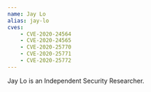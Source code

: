 ```yaml
---
name: Jay Lo
alias: jay-lo
cves:
    - CVE-2020-24564
    - CVE-2020-24565
    - CVE-2020-25770
    - CVE-2020-25771
    - CVE-2020-25772
---
```

Jay Lo is an Independent Security Researcher.